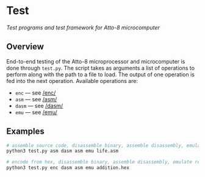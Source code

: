 # Test

_Test programs and test framework for Atto-8 microcomputer_

## Overview

End-to-end testing of the Atto-8 microprocessor and microcomputer is done through `test.py`. The script takes as arguments a list of operations to perform along with the path to a file to load. The output of one operation is fed into the next operation. Available operations are:

- `enc` &mdash; see [/enc/](../enc/)
- `asm` &mdash; see [/asm/](../asm/)
- `dasm` &mdash; see [/dasm/](../dasm/)
- `emu` &mdash; see [/emu/](../emu/)

## Examples

```bash
# assemble source code, disassemble binary, assemble disassembly, emulate resulting binary
python3 test.py asm dasm asm emu life.asm

# encode from hex, disassemble binary, assemble disassembly, emulate resulting binary
python3 test.py enc dasm asm emu addition.hex
```
